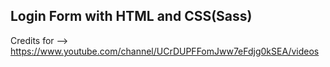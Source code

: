 ## Login Form with HTML and CSS(Sass) ##

Credits for --> https://www.youtube.com/channel/UCrDUPFFomJww7eFdjg0kSEA/videos